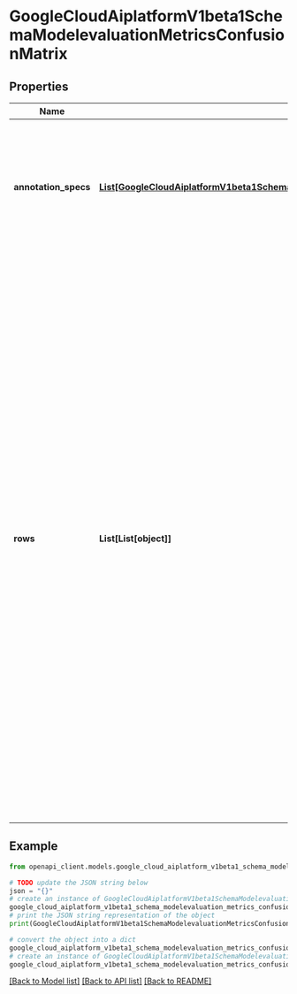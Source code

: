 # GoogleCloudAiplatformV1beta1SchemaModelevaluationMetricsConfusionMatrix


## Properties

Name | Type | Description | Notes
------------ | ------------- | ------------- | -------------
**annotation_specs** | [**List[GoogleCloudAiplatformV1beta1SchemaModelevaluationMetricsConfusionMatrixAnnotationSpecRef]**](GoogleCloudAiplatformV1beta1SchemaModelevaluationMetricsConfusionMatrixAnnotationSpecRef.md) | AnnotationSpecs used in the confusion matrix. For AutoML Text Extraction, a special negative AnnotationSpec with empty &#x60;id&#x60; and &#x60;displayName&#x60; of \&quot;NULL\&quot; will be added as the last element. | [optional] 
**rows** | **List[List[object]]** | Rows in the confusion matrix. The number of rows is equal to the size of &#x60;annotationSpecs&#x60;. &#x60;rowsi&#x60; is the number of DataItems that have ground truth of the &#x60;annotationSpecs[i]&#x60; and are predicted as &#x60;annotationSpecs[j]&#x60; by the Model being evaluated. For Text Extraction, when &#x60;annotationSpecs[i]&#x60; is the last element in &#x60;annotationSpecs&#x60;, i.e. the special negative AnnotationSpec, &#x60;rowsi&#x60; is the number of predicted entities of &#x60;annoatationSpec[j]&#x60; that are not labeled as any of the ground truth AnnotationSpec. When annotationSpecs[j] is the special negative AnnotationSpec, &#x60;rowsi&#x60; is the number of entities have ground truth of &#x60;annotationSpec[i]&#x60; that are not predicted as an entity by the Model. The value of the last cell, i.e. &#x60;rowi&#x60; where i &#x3D;&#x3D; j and &#x60;annotationSpec[i]&#x60; is the special negative AnnotationSpec, is always 0. | [optional] 

## Example

```python
from openapi_client.models.google_cloud_aiplatform_v1beta1_schema_modelevaluation_metrics_confusion_matrix import GoogleCloudAiplatformV1beta1SchemaModelevaluationMetricsConfusionMatrix

# TODO update the JSON string below
json = "{}"
# create an instance of GoogleCloudAiplatformV1beta1SchemaModelevaluationMetricsConfusionMatrix from a JSON string
google_cloud_aiplatform_v1beta1_schema_modelevaluation_metrics_confusion_matrix_instance = GoogleCloudAiplatformV1beta1SchemaModelevaluationMetricsConfusionMatrix.from_json(json)
# print the JSON string representation of the object
print(GoogleCloudAiplatformV1beta1SchemaModelevaluationMetricsConfusionMatrix.to_json())

# convert the object into a dict
google_cloud_aiplatform_v1beta1_schema_modelevaluation_metrics_confusion_matrix_dict = google_cloud_aiplatform_v1beta1_schema_modelevaluation_metrics_confusion_matrix_instance.to_dict()
# create an instance of GoogleCloudAiplatformV1beta1SchemaModelevaluationMetricsConfusionMatrix from a dict
google_cloud_aiplatform_v1beta1_schema_modelevaluation_metrics_confusion_matrix_from_dict = GoogleCloudAiplatformV1beta1SchemaModelevaluationMetricsConfusionMatrix.from_dict(google_cloud_aiplatform_v1beta1_schema_modelevaluation_metrics_confusion_matrix_dict)
```
[[Back to Model list]](../README.md#documentation-for-models) [[Back to API list]](../README.md#documentation-for-api-endpoints) [[Back to README]](../README.md)


